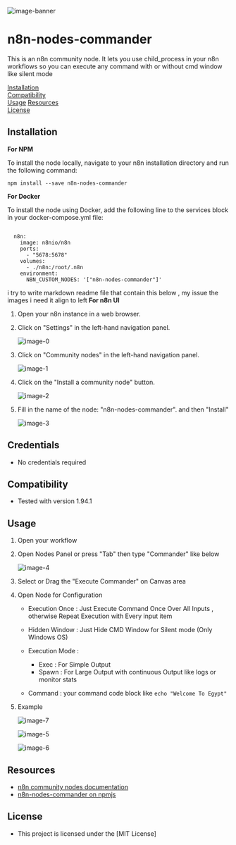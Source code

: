 ![image-banner](https://github.com/MaxBayne/n8n-nodes-commander/blob/master/assets/image-banner.png)


# n8n-nodes-commander

This is an n8n community node. It lets you use child_process in your n8n workflows so you can execute any command with or without cmd window like silent mode


[Installation](#installation)  
[Compatibility](#compatibility)  
[Usage](#usage)
[Resources](#resources)  
[License](#license)  


## Installation

**For NPM**

To install the node locally, navigate to your n8n installation directory and run the following command:

```
npm install --save n8n-nodes-commander
```

**For Docker**

To install the node using Docker, add the following line to the services block in your docker-compose.yml file:
```

  n8n:
    image: n8nio/n8n
    ports:
      - "5678:5678"
    volumes:
      - ./n8n:/root/.n8n
    environment:
      N8N_CUSTOM_NODES: '["n8n-nodes-commander"]'

```
i try to write markdown readme file that contain this below , my issue the images i need it align to left
**For n8n UI**

1. Open your n8n instance in a web browser.
2. Click on "Settings" in the left-hand navigation panel.


	![image-0](https://github.com/MaxBayne/n8n-nodes-commander/blob/master/assets/image-0.png)
3. Click on "Community nodes" in the left-hand navigation panel.

	![image-1](https://github.com/MaxBayne/n8n-nodes-commander/blob/master/assets/image-1.png)
4. Click on the "Install a community node" button.
	
	![image-2](https://github.com/MaxBayne/n8n-nodes-commander/blob/master/assets/image-2.png)
5. Fill in the name of the node: "n8n-nodes-commander". and then "Install"
	
	![image-3](https://github.com/MaxBayne/n8n-nodes-commander/blob/master/assets/image-3.png)


## Credentials

- No credentials required

## Compatibility

- Tested with version 1.94.1

## Usage

1. Open your workflow
2. Open Nodes Panel or press "Tab" then type "Commander" like below

	![image-4](https://github.com/MaxBayne/n8n-nodes-commander/blob/master/assets/image-4.png)

3. Select or Drag the "Execute Commander" on Canvas area

4. Open Node for Configuration

	- Execution Once : Just Execute Command Once Over All Inputs , otherwise Repeat Execution with Every input item
	- Hidden Window : Just Hide CMD Window for Silent mode (Only Windows OS)

	- Execution Mode : 
  		* Exec : For Simple Output
		* Spawn : For Large Output with continuous Output like logs or monitor stats

	- Command : your command code block like `echo "Welcome To Egypt"`

5. Example

	![image-7](https://github.com/MaxBayne/n8n-nodes-commander/blob/master/assets/image-7.png)

	![image-5](https://github.com/MaxBayne/n8n-nodes-commander/blob/master/assets/image-5.png)

	![image-6](https://github.com/MaxBayne/n8n-nodes-commander/blob/master/assets/image-6.png)

## Resources

* [n8n community nodes documentation](https://docs.n8n.io/integrations/community-nodes)
* [n8n-nodes-commander on npmjs](https://www.npmjs.com/package/n8n-nodes-commander)

## License
* This project is licensed under the [MIT License]
